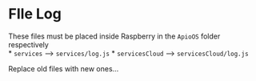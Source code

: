 # FIle Log

These files must be placed inside Raspberry in the `ApioOS` folder respectively<br>
    * `services` --> `services/log.js`
    * `servicesCloud` --> `servicesCloud/log.js`
    
Replace old files with new ones...
